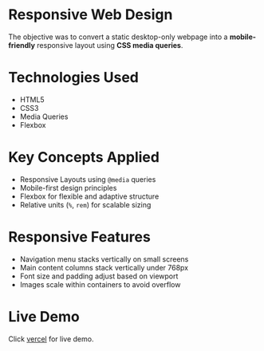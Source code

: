 # Responsive Web Design

The objective was to convert a static desktop-only webpage into a **mobile-friendly** responsive layout using **CSS media queries**.

# Technologies Used

- HTML5
- CSS3
- Media Queries
- Flexbox

# Key Concepts Applied

- Responsive Layouts using `@media` queries
- Mobile-first design principles
- Flexbox for flexible and adaptive structure
- Relative units (`%`, `rem`) for scalable sizing

# Responsive Features

- Navigation menu stacks vertically on small screens
- Main content columns stack vertically under 768px
- Font size and padding adjust based on viewport
- Images scale within containers to avoid overflow

# Live Demo

Click [vercel](https://elevate-labs-task4.vercel.app/) for live demo.
